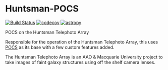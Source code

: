 # Huntsman-POCS

[![Build Status](https://travis-ci.org/AstroHuntsman/huntsman-pocs.svg?branch=develop)](https://travis-ci.org/AstroHuntsman/huntsman-pocs)
[![codecov](https://codecov.io/gh/AstroHuntsman/huntsman-pocs/branch/develop/graph/badge.svg)](https://codecov.io/gh/AstroHuntsman/hunsman-pocs)
[![astropy](http://img.shields.io/badge/powered%20by-AstroPy-orange.svg?style=flat)](http://www.astropy.org/)

POCS on the Huntsman Telephoto Array

Responsible for the operation of the Huntsman Telephoto Array, this uses [POCS](https://github.com/panoptes/POCS) as its base with a few custom features added.

The Huntsman Telephoto Array is an AAO & Macquarie University project to take images of faint galaxy structures using off the shelf camera lenses.
